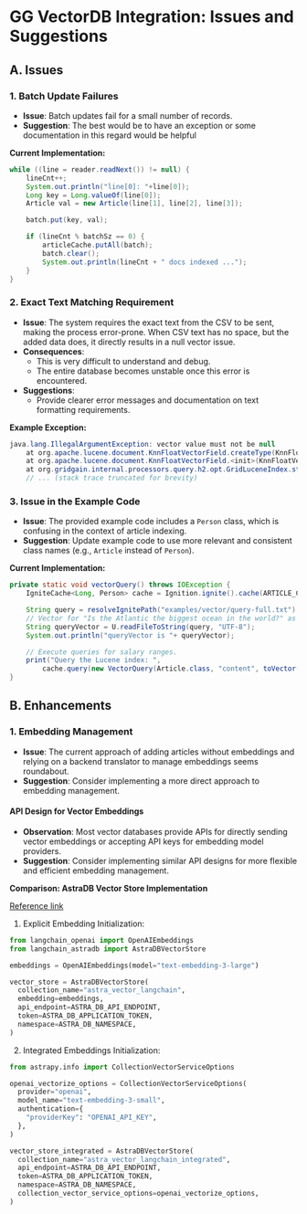 # GG VectorDB Integration: Issues and Suggestions

## A. Issues

### 1. Batch Update Failures
- **Issue**: Batch updates fail for a small number of records.
- **Suggestion**: The best would be to have an exception or some documentation in this regard would be helpful

**Current Implementation:**
```java
while ((line = reader.readNext()) != null) {
    lineCnt++;
    System.out.println("line[0]: "+line[0]);
    Long key = Long.valueOf(line[0]);
    Article val = new Article(line[1], line[2], line[3]);

    batch.put(key, val);

    if (lineCnt % batchSz == 0) {
        articleCache.putAll(batch);
        batch.clear();
        System.out.println(lineCnt + " docs indexed ...");
    }
}
```

### 2. Exact Text Matching Requirement
- **Issue**: The system requires the exact text from the CSV to be sent, making the process error-prone. When CSV text has no space, but the added data does, it directly results in a null vector issue.
- **Consequences**:
  - This is very difficult to understand and debug.
  - The entire database becomes unstable once this error is encountered.
- **Suggestions**: 
  - Provide clearer error messages and documentation on text formatting requirements.

**Example Exception:**
```java
java.lang.IllegalArgumentException: vector value must not be null
    at org.apache.lucene.document.KnnFloatVectorField.createType(KnnFloatVectorField.java:44)
    at org.apache.lucene.document.KnnFloatVectorField.<init>(KnnFloatVectorField.java:100)
    at org.gridgain.internal.processors.query.h2.opt.GridLuceneIndex.store(GridLuceneIndex.java:211)
    // ... (stack trace truncated for brevity)
```

### 3. Issue in the Example Code
- **Issue**: The provided example code includes a `Person` class, which is confusing in the context of article indexing.
- **Suggestion**: Update example code to use more relevant and consistent class names (e.g., `Article` instead of `Person`).

**Current Implementation:**
```java
private static void vectorQuery() throws IOException {
    IgniteCache<Long, Person> cache = Ignition.ignite().cache(ARTICLE_CACHE);

    String query = resolveIgnitePath("examples/vector/query-full.txt").getAbsolutePath();
    // Vector for "Is the Atlantic the biggest ocean in the world?" as string.
    String queryVector = U.readFileToString(query, "UTF-8");
    System.out.println("queryVector is "+ queryVector);

    // Execute queries for salary ranges.
    print("Query the Lucene index: ",
        cache.query(new VectorQuery(Article.class, "content", toVector(queryVector))).getAll());
}
```

## B. Enhancements

### 1. Embedding Management
- **Issue**: The current approach of adding articles without embeddings and relying on a backend translator to manage embeddings seems roundabout.
- **Suggestion**: Consider implementing a more direct approach to embedding management.

#### API Design for Vector Embeddings
- **Observation**: Most vector databases provide APIs for directly sending vector embeddings or accepting API keys for embedding model providers.
- **Suggestion**: Consider implementing similar API designs for more flexible and efficient embedding management.

**Comparison: AstraDB Vector Store Implementation**

[Reference link](https://github.com/langchain-ai/langchain/blob/master/docs/docs/integrations/vectorstores/astradb.ipynb)

1. Explicit Embedding Initialization:

```python
from langchain_openai import OpenAIEmbeddings
from langchain_astradb import AstraDBVectorStore

embeddings = OpenAIEmbeddings(model="text-embedding-3-large")

vector_store = AstraDBVectorStore(
  collection_name="astra_vector_langchain",
  embedding=embeddings,
  api_endpoint=ASTRA_DB_API_ENDPOINT,
  token=ASTRA_DB_APPLICATION_TOKEN,
  namespace=ASTRA_DB_NAMESPACE,
)
```

2. Integrated Embeddings Initialization:

```python
from astrapy.info import CollectionVectorServiceOptions

openai_vectorize_options = CollectionVectorServiceOptions(
  provider="openai",
  model_name="text-embedding-3-small",
  authentication={
    "providerKey": "OPENAI_API_KEY",
  },
)

vector_store_integrated = AstraDBVectorStore(
  collection_name="astra_vector_langchain_integrated",
  api_endpoint=ASTRA_DB_API_ENDPOINT,
  token=ASTRA_DB_APPLICATION_TOKEN,
  namespace=ASTRA_DB_NAMESPACE,
  collection_vector_service_options=openai_vectorize_options,
)
```